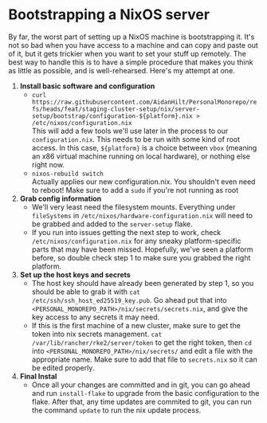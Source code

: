 # Bootstrapping a NixOS server

By far, the worst part of setting up a NixOS machine is bootstrapping it. It's not so bad when you have access to a machine and can copy and paste out of it, but it gets trickier when you want to set your stuff up remotely. The best way to handle this is to have a simple procedure that makes you think as little as possible, and is well-rehearsed. Here's my attempt at one.

1. **Install basic software and configuration**
    * ```curl https://raw.githubusercontent.com/AidanHilt/PersonalMonorepo/refs/heads/feat/staging-cluster-setup/nix/server-setup/bootstrap/configuration-${platform}.nix > /etc/nixos/configuration.nix```   
    This will add a few tools we'll use later in the process to our `configuration.nix`. This needs to be run with some kind of root access. In this case, `${platform}` is a choice between `vbox` (meaning an x86 virtual machine running on local hardware), or nothing else right now.
    * ```nixos-rebuild switch```  
    Actually applies our new configuration.nix. You shouldn't even need to reboot! Make sure to add a `sudo` if you're not running as root 
2. **Grab config information**
    * We'll very least need the filesystem mounts. Everything under `fileSystems` in `/etc/nixos/hardware-configuration.nix` will need to be grabbed and added to the `server-setup` flake.
    * If you run into issues getting the next step to work, check `/etc/nixos/configuration.nix` for any sneaky platform-specific parts that may have been missed. Hopefully, we've seen a platform before, so double check step 1 to make sure you grabbed the right platform. 
3. **Set up the host keys and secrets**
    * The host key should have already been generated by step 1, so you should be able to grab it with `cat /etc/ssh/ssh_host_ed25519_key.pub`. Go ahead put that into `<PERSONAL_MONOREPO_PATH>/nix/secrets/secrets.nix`, and give the key access to any secrets it may need. 
    * If this is the first machine of a new cluster, make sure to get the token into nix secrets management. `cat /var/lib/rancher/rke2/server/token` to get the right token, then `cd` into `<PERSONAL_MONOREPO_PATH>/nix/secrets/` and edit a file with the appropriate name. Make sure to add that file to `secrets.nix` so it can be edited properly.
4. **Final Instal**
    * Once all your changes are committed and in git, you can go ahead and run `install-flake` to upgrade from the basic configuration to the flake. After that, any time updates are commited to git, you can run the command `update` to run the nix update process. 